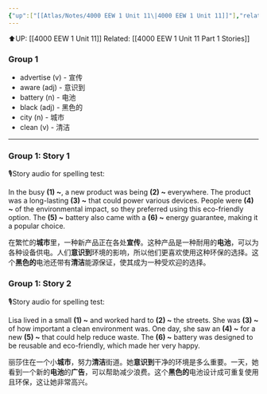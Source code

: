 ```yaml
---
{"up":["[[Atlas/Notes/4000 EEW 1 Unit 11\|4000 EEW 1 Unit 11]]"],"related":["[[Atlas/Notes/4000 EEW 1 Unit 11 Part 1 Stories\|4000 EEW 1 Unit 11 Part 1 Stories]]"],"dg-publish":true,"permalink":"/atlas/notes/4000-eew-1-unit-11-part-1-stories-cloze-questions/","dgPassFrontmatter":true}
---
```


⬆️UP: [[4000 EEW 1 Unit 11]]
Related: [[4000 EEW 1 Unit 11 Part 1 Stories]]

### Group 1

- advertise (v) - 宣传
- aware (adj) - 意识到
- battery (n) - 电池
- black (adj) - 黑色的
- city (n) - 城市
- clean (v) - 清洁
---
### Group 1: Story 1
🎙️Story audio for spelling test:

In the busy **(1) ~**, a new product was being **(2) ~** everywhere. The product was a long-lasting **(3) ~** that could power various devices. People were **(4) ~** of the environmental impact, so they preferred using this eco-friendly option. The **(5) ~** battery also came with a **(6) ~** energy guarantee, making it a popular choice.

在繁忙的**城市**里，一种新产品正在各处**宣传**。这种产品是一种耐用的**电池**，可以为各种设备供电。人们**意识到**环境的影响，所以他们更喜欢使用这种环保的选择。这个**黑色的**电池还带有**清洁**能源保证，使其成为一种受欢迎的选择。

### Group 1: Story 2
🎙️Story audio for spelling test:

Lisa lived in a small **(1) ~** and worked hard to **(2) ~** the streets. She was **(3) ~** of how important a clean environment was. One day, she saw an **(4) ~** for a new **(5) ~** that could help reduce waste. The **(6) ~** battery was designed to be reusable and eco-friendly, which made her very happy.

丽莎住在一个小**城市**，努力**清洁**街道。她**意识到**干净的环境是多么重要。一天，她看到一个新的**电池**的**广告**，可以帮助减少浪费。这个**黑色的**电池设计成可重复使用且环保，这让她非常高兴。

